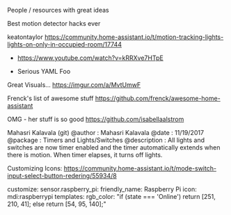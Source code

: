 
People / resources with great ideas

Best motion detector hacks ever

keatontaylor
https://community.home-assistant.io/t/motion-tracking-lights-lights-on-only-in-occupied-room/17744

* https://www.youtube.com/watch?v=kRRXve7HTpE 

* Serious YAML Foo

Great Visuals...
https://imgur.com/a/MvtUmwF

Frenck's list of awesome stuff 
https://github.com/frenck/awesome-home-assistant

OMG - her stuff is so good
https://github.com/isabellaalstrom


Mahasri Kalavala (git)
   @author         :   Mahasri Kalavala
   @date           :   11/19/2017
   @package        :   Timers and Lights/Switches
   @description    :   All lights and switches are now timer enabled
                       and the timer automatically extends when there is 
                       motion. When timer elapses, it turns off lights.

Customizing Icons:
https://community.home-assistant.io/t/mode-switch-input-select-button-redering/55934/8


customize:
  sensor.raspberry_pi:
    friendly_name: Raspberry Pi
    icon: mdi:raspberrypi
    templates:
      rgb_color: "if (state === 'Online') return [251, 210, 41]; else return [54, 95, 140];"
